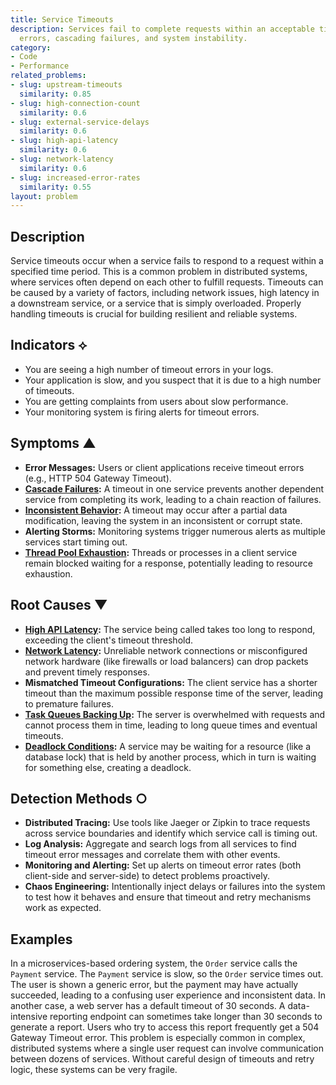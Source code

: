 ```yaml
---
title: Service Timeouts
description: Services fail to complete requests within an acceptable time limit, causing
  errors, cascading failures, and system instability.
category:
- Code
- Performance
related_problems:
- slug: upstream-timeouts
  similarity: 0.85
- slug: high-connection-count
  similarity: 0.6
- slug: external-service-delays
  similarity: 0.6
- slug: high-api-latency
  similarity: 0.6
- slug: network-latency
  similarity: 0.6
- slug: increased-error-rates
  similarity: 0.55
layout: problem
---
```


## Description
Service timeouts occur when a service fails to respond to a request within a specified time period. This is a common problem in distributed systems, where services often depend on each other to fulfill requests. Timeouts can be caused by a variety of factors, including network issues, high latency in a downstream service, or a service that is simply overloaded. Properly handling timeouts is crucial for building resilient and reliable systems.

## Indicators ⟡
- You are seeing a high number of timeout errors in your logs.
- Your application is slow, and you suspect that it is due to a high number of timeouts.
- You are getting complaints from users about slow performance.
- Your monitoring system is firing alerts for timeout errors.

## Symptoms ▲

- **Error Messages:** Users or client applications receive timeout errors (e.g., HTTP 504 Gateway Timeout).
- **[Cascade Failures](cascade-failures.md):** A timeout in one service prevents another dependent service from completing its work, leading to a chain reaction of failures.
- **[Inconsistent Behavior](inconsistent-behavior.md):** A timeout may occur after a partial data modification, leaving the system in an inconsistent or corrupt state.
- **Alerting Storms:** Monitoring systems trigger numerous alerts as multiple services start timing out.
- **[Thread Pool Exhaustion](thread-pool-exhaustion.md):** Threads or processes in a client service remain blocked waiting for a response, potentially leading to resource exhaustion.

## Root Causes ▼

- **[High API Latency](high-api-latency.md):** The service being called takes too long to respond, exceeding the client's timeout threshold.
- **[Network Latency](network-latency.md):** Unreliable network connections or misconfigured network hardware (like firewalls or load balancers) can drop packets and prevent timely responses.
- **Mismatched Timeout Configurations:** The client service has a shorter timeout than the maximum possible response time of the server, leading to premature failures.
- **[Task Queues Backing Up](task-queues-backing-up.md):** The server is overwhelmed with requests and cannot process them in time, leading to long queue times and eventual timeouts.
- **[Deadlock Conditions](deadlock-conditions.md):** A service may be waiting for a resource (like a database lock) that is held by another process, which in turn is waiting for something else, creating a deadlock.

## Detection Methods ○

- **Distributed Tracing:** Use tools like Jaeger or Zipkin to trace requests across service boundaries and identify which service call is timing out.
- **Log Analysis:** Aggregate and search logs from all services to find timeout error messages and correlate them with other events.
- **Monitoring and Alerting:** Set up alerts on timeout error rates (both client-side and server-side) to detect problems proactively.
- **Chaos Engineering:** Intentionally inject delays or failures into the system to test how it behaves and ensure that timeout and retry mechanisms work as expected.

## Examples
In a microservices-based ordering system, the `Order` service calls the `Payment` service. The `Payment` service is slow, so the `Order` service times out. The user is shown a generic error, but the payment may have actually succeeded, leading to a confusing user experience and inconsistent data. In another case, a web server has a default timeout of 30 seconds. A data-intensive reporting endpoint can sometimes take longer than 30 seconds to generate a report. Users who try to access this report frequently get a 504 Gateway Timeout error. This problem is especially common in complex, distributed systems where a single user request can involve communication between dozens of services. Without careful design of timeouts and retry logic, these systems can be very fragile.